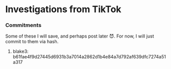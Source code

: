 # Investigations from TikTok

### Commitments
Some of these I will save, and perhaps post later 😈. For now, I will just commit to them via hash. 

1. blake3: b61fae4f9d27445d6931b3a7014a2862d1b4e84a7d792af639dfc7274a51a317
